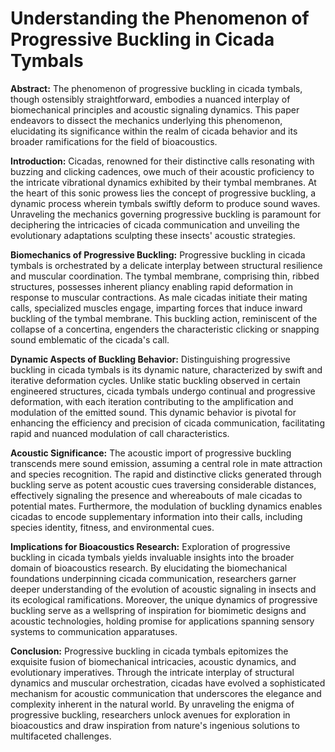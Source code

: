 # Understanding the Phenomenon of Progressive Buckling in Cicada Tymbals

**Abstract:**
The phenomenon of progressive buckling in cicada tymbals, though ostensibly straightforward, embodies a nuanced interplay of biomechanical principles and acoustic signaling dynamics. This paper endeavors to dissect the mechanics underlying this phenomenon, elucidating its significance within the realm of cicada behavior and its broader ramifications for the field of bioacoustics.

**Introduction:**
Cicadas, renowned for their distinctive calls resonating with buzzing and clicking cadences, owe much of their acoustic proficiency to the intricate vibrational dynamics exhibited by their tymbal membranes. At the heart of this sonic prowess lies the concept of progressive buckling, a dynamic process wherein tymbals swiftly deform to produce sound waves. Unraveling the mechanics governing progressive buckling is paramount for deciphering the intricacies of cicada communication and unveiling the evolutionary adaptations sculpting these insects' acoustic strategies.

**Biomechanics of Progressive Buckling:**
Progressive buckling in cicada tymbals is orchestrated by a delicate interplay between structural resilience and muscular coordination. The tymbal membrane, comprising thin, ribbed structures, possesses inherent pliancy enabling rapid deformation in response to muscular contractions. As male cicadas initiate their mating calls, specialized muscles engage, imparting forces that induce inward buckling of the tymbal membrane. This buckling action, reminiscent of the collapse of a concertina, engenders the characteristic clicking or snapping sound emblematic of the cicada's call.

**Dynamic Aspects of Buckling Behavior:**
Distinguishing progressive buckling in cicada tymbals is its dynamic nature, characterized by swift and iterative deformation cycles. Unlike static buckling observed in certain engineered structures, cicada tymbals undergo continual and progressive deformation, with each iteration contributing to the amplification and modulation of the emitted sound. This dynamic behavior is pivotal for enhancing the efficiency and precision of cicada communication, facilitating rapid and nuanced modulation of call characteristics.

**Acoustic Significance:**
The acoustic import of progressive buckling transcends mere sound emission, assuming a central role in mate attraction and species recognition. The rapid and distinctive clicks generated through buckling serve as potent acoustic cues traversing considerable distances, effectively signaling the presence and whereabouts of male cicadas to potential mates. Furthermore, the modulation of buckling dynamics enables cicadas to encode supplementary information into their calls, including species identity, fitness, and environmental cues.

**Implications for Bioacoustics Research:**
Exploration of progressive buckling in cicada tymbals yields invaluable insights into the broader domain of bioacoustics research. By elucidating the biomechanical foundations underpinning cicada communication, researchers garner deeper understanding of the evolution of acoustic signaling in insects and its ecological ramifications. Moreover, the unique dynamics of progressive buckling serve as a wellspring of inspiration for biomimetic designs and acoustic technologies, holding promise for applications spanning sensory systems to communication apparatuses.

**Conclusion:**
Progressive buckling in cicada tymbals epitomizes the exquisite fusion of biomechanical intricacies, acoustic dynamics, and evolutionary imperatives. Through the intricate interplay of structural dynamics and muscular orchestration, cicadas have evolved a sophisticated mechanism for acoustic communication that underscores the elegance and complexity inherent in the natural world. By unraveling the enigma of progressive buckling, researchers unlock avenues for exploration in bioacoustics and draw inspiration from nature's ingenious solutions to multifaceted challenges.

